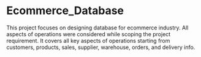 # Ecommerce_Database
This project focuses on designing database for ecommerce industry. All aspects of operations were considered while scoping the project requirement. It covers all key aspects of operations starting from customers, products, sales, supplier, warehouse, orders, and delivery info. 
